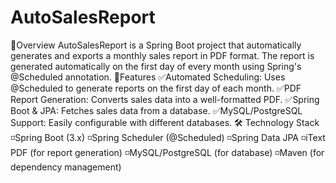 # AutoSalesReport
📑Overview
AutoSalesReport is a Spring Boot project that automatically generates and exports a monthly sales report in PDF format. The report is generated automatically on the first day of every month using Spring's @Scheduled annotation.
🚀Features
✅Automated Scheduling: Uses @Scheduled to generate reports on the first day of each month.
✅PDF Report Generation: Converts sales data into a well-formatted PDF.
✅Spring Boot & JPA: Fetches sales data from a database.
✅MySQL/PostgreSQL Support: Easily configurable with different databases.
🛠️ Technology Stack
◽Spring Boot (3.x)
◽Spring Scheduler (@Scheduled)
◽Spring Data JPA
◽iText PDF (for report generation)
◽MySQL/PostgreSQL (for database)
◽Maven (for dependency management)
